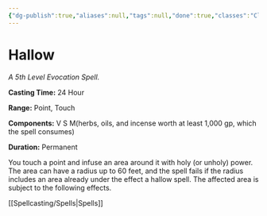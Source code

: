 ```yaml
---
{"dg-publish":true,"aliases":null,"tags":null,"done":true,"classes":"Cleric,","spellLevel":5,"school":"Evocation","source":"PHB","permalink":"/spells/hallow/","dgHomeLink":false,"dgPassFrontmatter":true}
---
```


# Hallow
*A 5th Level Evocation Spell.*

**Casting Time:** 24 Hour

**Range:** Point, Touch

**Components:** V S M(herbs, oils, and incense worth at least 1,000 gp, which the spell consumes)

**Duration:** Permanent

You touch a point and infuse an area around it with holy (or unholy) power. The area can have a radius up to 60 feet, and the spell fails if the radius includes an area already under the effect a hallow spell. The affected area is subject to the following effects.

[[Spellcasting/Spells|Spells]]